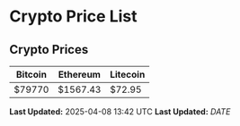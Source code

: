 # Crypto Price List

## Crypto Prices
| Bitcoin | Ethereum | Litecoin |
| ------- | -------- | -------- |
| $79770 | $1567.43 | $72.95 |
**Last Updated:** 2025-04-08 13:42 UTC
**Last Updated:** $DATE$
